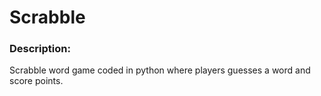 
# Scrabble
### Description:
Scrabble word game coded in python where players guesses a word and score points.



